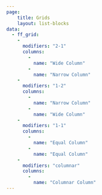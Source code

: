 ```yaml
---
page:
    title: Grids
    layout: list-blocks
data:
  - ff_grid:
    -
      modifiers: "2-1"
      columns:
        -
          name: "Wide Column"
        -
          name: "Narrow Column"
    -
      modifiers: "1-2"
      columns:
        -
          name: "Narrow Column"
        -
          name: "Wide Column"
    -
      modifiers: "1-1"
      columns:
        -
          name: "Equal Column"
        -
          name: "Equal Column"
    -
      modifiers: "columnar"
      columns:
        -
          name: "Columnar Column"
---
```

